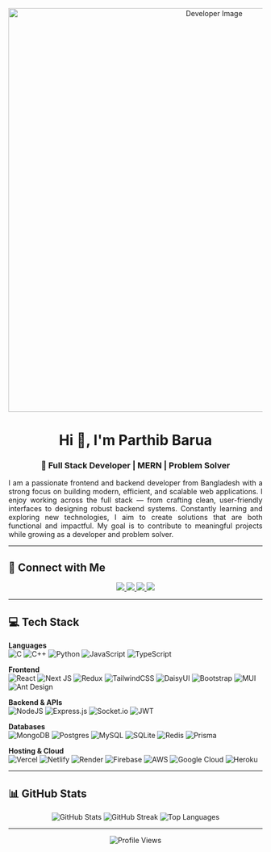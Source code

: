 <p align="center">
  <img src="https://res.cloudinary.com/dikpfvdae/image/upload/v1756837573/GitHub_Cover_mcvxk0.png" alt="Developer Image" width="800" />
</p>

<h1 align="center">Hi 👋, I'm Parthib Barua</h1>
<h3 align="center">🚀 Full Stack Developer | MERN | Problem Solver</h3>

<p align="justify">
I am a passionate frontend and backend developer from Bangladesh with a strong focus on building modern, efficient, and scalable web applications. I enjoy working across the full stack — from crafting clean, user-friendly interfaces to designing robust backend systems. Constantly learning and exploring new technologies, I aim to create solutions that are both functional and impactful. My goal is to contribute to meaningful projects while growing as a developer and problem solver.
</p>

---

## 🤝 Connect with Me
<p align="center">
  <a href="https://linkedin.com/in/brparthib" target="blank">
    <img src="https://img.shields.io/badge/LinkedIn-0A66C2.svg?style=for-the-badge&logo=linkedin&logoColor=white" />
  </a>
  <a href="https://fb.com/brparthib" target="blank">
    <img src="https://img.shields.io/badge/Facebook-1877F2.svg?style=for-the-badge&logo=facebook&logoColor=white" />
  </a>
  <a href="https://codeforces.com/profile/brparthib" target="blank">
    <img src="https://img.shields.io/badge/Codeforces-1F8ACB.svg?style=for-the-badge&logo=codeforces&logoColor=white" />
  </a>
  <a href="https://www.leetcode.com/brparthib" target="blank">
    <img src="https://img.shields.io/badge/LeetCode-FFA116.svg?style=for-the-badge&logo=leetcode&logoColor=white" />
  </a>
</p>

---

## 💻 Tech Stack

<p align="center">
  
**Languages**  
![C](https://img.shields.io/badge/c-%2300599C.svg?style=for-the-badge&logo=c&logoColor=white) 
![C++](https://img.shields.io/badge/c++-%2300599C.svg?style=for-the-badge&logo=c%2B%2B&logoColor=white) 
![Python](https://img.shields.io/badge/python-3670A0.svg?style=for-the-badge&logo=python&logoColor=ffdd54) 
![JavaScript](https://img.shields.io/badge/javascript-%23323330.svg?style=for-the-badge&logo=javascript&logoColor=%23F7DF1E) 
![TypeScript](https://img.shields.io/badge/typescript-%23007ACC.svg?style=for-the-badge&logo=typescript&logoColor=white)

**Frontend**  
![React](https://img.shields.io/badge/react-%2320232a.svg?style=for-the-badge&logo=react&logoColor=%2361DAFB) 
![Next JS](https://img.shields.io/badge/Next-black.svg?style=for-the-badge&logo=next.js&logoColor=white) 
![Redux](https://img.shields.io/badge/redux-%23593d88.svg?style=for-the-badge&logo=redux&logoColor=white) 
![TailwindCSS](https://img.shields.io/badge/tailwindcss-%2338B2AC.svg?style=for-the-badge&logo=tailwind-css&logoColor=white) 
![DaisyUI](https://img.shields.io/badge/daisyui-5A0EF8.svg?style=for-the-badge&logo=daisyui&logoColor=white) 
![Bootstrap](https://img.shields.io/badge/bootstrap-%238511FA.svg?style=for-the-badge&logo=bootstrap&logoColor=white) 
![MUI](https://img.shields.io/badge/MUI-%230081CB.svg?style=for-the-badge&logo=mui&logoColor=white) 
![Ant Design](https://img.shields.io/badge/-AntDesign-%230170FE.svg?style=for-the-badge&logo=ant-design&logoColor=white)

**Backend & APIs**  
![NodeJS](https://img.shields.io/badge/node.js-6DA55F.svg?style=for-the-badge&logo=node.js&logoColor=white) 
![Express.js](https://img.shields.io/badge/express.js-%23404d59.svg?style=for-the-badge&logo=express&logoColor=%2361DAFB) 
![Socket.io](https://img.shields.io/badge/Socket.io-black.svg?style=for-the-badge&logo=socket.io&badgeColor=010101) 
![JWT](https://img.shields.io/badge/JWT-black.svg?style=for-the-badge&logo=JSON%20web%20tokens)

**Databases**  
![MongoDB](https://img.shields.io/badge/MongoDB-%234ea94b.svg?style=for-the-badge&logo=mongodb&logoColor=white) 
![Postgres](https://img.shields.io/badge/postgres-%23316192.svg?style=for-the-badge&logo=postgresql&logoColor=white) 
![MySQL](https://img.shields.io/badge/mysql-4479A1.svg?style=for-the-badge&logo=mysql&logoColor=white) 
![SQLite](https://img.shields.io/badge/sqlite-%2307405e.svg?style=for-the-badge&logo=sqlite&logoColor=white) 
![Redis](https://img.shields.io/badge/redis-%23DD0031.svg?style=for-the-badge&logo=redis&logoColor=white) 
![Prisma](https://img.shields.io/badge/Prisma-3982CE.svg?style=for-the-badge&logo=Prisma&logoColor=white)

**Hosting & Cloud**  
![Vercel](https://img.shields.io/badge/vercel-%23000000.svg?style=for-the-badge&logo=vercel&logoColor=white) 
![Netlify](https://img.shields.io/badge/netlify-%23000000.svg?style=for-the-badge&logo=netlify&logoColor=#00C7B7) 
![Render](https://img.shields.io/badge/Render-%46E3B7.svg?style=for-the-badge&logo=render&logoColor=white) 
![Firebase](https://img.shields.io/badge/firebase-%23039BE5.svg?style=for-the-badge&logo=firebase) 
![AWS](https://img.shields.io/badge/AWS-%23FF9900.svg?style=for-the-badge&logo=amazon-aws&logoColor=white) 
![Google Cloud](https://img.shields.io/badge/GoogleCloud-%234285F4.svg?style=for-the-badge&logo=google-cloud&logoColor=white) 
![Heroku](https://img.shields.io/badge/heroku-%23430098.svg?style=for-the-badge&logo=heroku&logoColor=white)

</p>

---

## 📊 GitHub Stats
<p align="center">
  <img src="https://github-readme-stats.vercel.app/api?username=brparthib&theme=dark&hide_border=true&include_all_commits=true&count_private=true" alt="GitHub Stats" />
  <img src="https://nirzak-streak-stats.vercel.app/?user=brparthib&theme=dark&hide_border=true" alt="GitHub Streak" />
  <img src="https://github-readme-stats.vercel.app/api/top-langs/?username=brparthib&theme=dark&hide_border=true&include_all_commits=true&count_private=true&layout=compact" alt="Top Languages" />
</p>

---

<p align="center">
  <img src="https://komarev.com/ghpvc/?username=brparthib&label=Profile%20views&color=0e75b6&style=flat" alt="Profile Views" />
</p>
